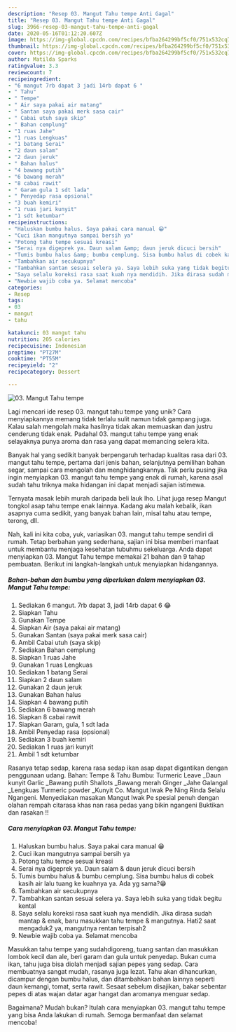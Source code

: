 ```yaml
---
description: "Resep 03. Mangut Tahu tempe Anti Gagal"
title: "Resep 03. Mangut Tahu tempe Anti Gagal"
slug: 3966-resep-03-mangut-tahu-tempe-anti-gagal
date: 2020-05-16T01:12:20.607Z
image: https://img-global.cpcdn.com/recipes/bfba264299bf5cf0/751x532cq70/03-mangut-tahu-tempe-foto-resep-utama.jpg
thumbnail: https://img-global.cpcdn.com/recipes/bfba264299bf5cf0/751x532cq70/03-mangut-tahu-tempe-foto-resep-utama.jpg
cover: https://img-global.cpcdn.com/recipes/bfba264299bf5cf0/751x532cq70/03-mangut-tahu-tempe-foto-resep-utama.jpg
author: Matilda Sparks
ratingvalue: 3.3
reviewcount: 7
recipeingredient:
- "6 mangut 7rb dapat 3 jadi 14rb dapat 6 "
- " Tahu"
- " Tempe"
- " Air saya pakai air matang"
- " Santan saya pakai merk sasa cair"
- " Cabai utuh saya skip"
- " Bahan cemplung"
- "1 ruas Jahe"
- "1 ruas Lengkuas"
- "1 batang Serai"
- "2 daun salam"
- "2 daun jeruk"
- " Bahan halus"
- "4 bawang putih"
- "6 bawang merah"
- "8 cabai rawit"
- " Garam gula 1 sdt lada"
- " Penyedap rasa opsional"
- "3 buah kemiri"
- "1 ruas jari kunyit"
- "1 sdt ketumbar"
recipeinstructions:
- "Haluskan bumbu halus. Saya pakai cara manual 😁"
- "Cuci ikan mangutnya sampai bersih ya"
- "Potong tahu tempe sesuai kreasi"
- "Serai nya digeprek ya. Daun salam &amp; daun jeruk dicuci bersih"
- "Tumis bumbu halus &amp; bumbu cemplung. Sisa bumbu halus di cobek kasih air lalu tuang ke kuahnya ya. Ada yg sama?😁"
- "Tambahkan air secukupnya"
- "Tambahkan santan sesuai selera ya. Saya lebih suka yang tidak begitu kental"
- "Saya selalu koreksi rasa saat kuah nya mendidih. Jika dirasa sudah mantap &amp; enak, baru masukkan tahu tempe &amp; mangutnya. Hati2 saat mengaduk2 ya, mangutnya rentan terpisah2"
- "Newbie wajib coba ya. Selamat mencoba"
categories:
- Resep
tags:
- 03
- mangut
- tahu

katakunci: 03 mangut tahu 
nutrition: 205 calories
recipecuisine: Indonesian
preptime: "PT27M"
cooktime: "PT55M"
recipeyield: "2"
recipecategory: Dessert

---
```



![03. Mangut Tahu tempe](https://img-global.cpcdn.com/recipes/bfba264299bf5cf0/751x532cq70/03-mangut-tahu-tempe-foto-resep-utama.jpg)

Lagi mencari ide resep 03. mangut tahu tempe yang unik? Cara menyiapkannya memang tidak terlalu sulit namun tidak gampang juga. Kalau salah mengolah maka hasilnya tidak akan memuaskan dan justru cenderung tidak enak. Padahal 03. mangut tahu tempe yang enak selayaknya punya aroma dan rasa yang dapat memancing selera kita.

Banyak hal yang sedikit banyak berpengaruh terhadap kualitas rasa dari 03. mangut tahu tempe, pertama dari jenis bahan, selanjutnya pemilihan bahan segar, sampai cara mengolah dan menghidangkannya. Tak perlu pusing jika ingin menyiapkan 03. mangut tahu tempe yang enak di rumah, karena asal sudah tahu triknya maka hidangan ini dapat menjadi sajian istimewa.

Ternyata masak lebih murah daripada beli lauk lho. Lihat juga resep Mangut tongkol asap tahu tempe enak lainnya. Kadang aku malah kebalik, ikan asapnya cuma sedikit, yang banyak bahan lain, misal tahu atau tempe, terong, dll.


Nah, kali ini kita coba, yuk, variasikan 03. mangut tahu tempe sendiri di rumah. Tetap berbahan yang sederhana, sajian ini bisa memberi manfaat untuk membantu menjaga kesehatan tubuhmu sekeluarga. Anda dapat menyiapkan 03. Mangut Tahu tempe memakai 21 bahan dan 9 tahap pembuatan. Berikut ini langkah-langkah untuk menyiapkan hidangannya.

<!--inarticleads1-->

##### Bahan-bahan dan bumbu yang diperlukan dalam menyiapkan 03. Mangut Tahu tempe:

1. Sediakan 6 mangut. 7rb dapat 3, jadi 14rb dapat 6 😂
1. Siapkan  Tahu
1. Gunakan  Tempe
1. Siapkan  Air (saya pakai air matang)
1. Gunakan  Santan (saya pakai merk sasa cair)
1. Ambil  Cabai utuh (saya skip)
1. Sediakan  Bahan cemplung
1. Siapkan 1 ruas Jahe
1. Gunakan 1 ruas Lengkuas
1. Sediakan 1 batang Serai
1. Siapkan 2 daun salam
1. Gunakan 2 daun jeruk
1. Gunakan  Bahan halus
1. Siapkan 4 bawang putih
1. Sediakan 6 bawang merah
1. Siapkan 8 cabai rawit
1. Siapkan  Garam, gula, 1 sdt lada
1. Ambil  Penyedap rasa (opsional)
1. Sediakan 3 buah kemiri
1. Sediakan 1 ruas jari kunyit
1. Ambil 1 sdt ketumbar


Rasanya tetap sedap, karena rasa sedap ikan asap dapat digantikan dengan penggunaan udang. Bahan: Tempe &amp; Tahu Bumbu: Turmeric Leave _Daun kunyit Garlic _Bawang putih Shallots _Bawang merah Ginger _Jahe Galangal _Lengkuas Turmeric powder _Kunyit Co. Mangut Iwak Pe Ning Rinda Selalu Ngangeni. Menyediakan masakan Mangut Iwak Pe spesial penuh dengan olahan rempah citarasa khas nan rasa pedas yang bikin ngangeni Buktikan dan rasakan !! 

<!--inarticleads2-->

##### Cara menyiapkan 03. Mangut Tahu tempe:

1. Haluskan bumbu halus. Saya pakai cara manual 😁
1. Cuci ikan mangutnya sampai bersih ya
1. Potong tahu tempe sesuai kreasi
1. Serai nya digeprek ya. Daun salam &amp; daun jeruk dicuci bersih
1. Tumis bumbu halus &amp; bumbu cemplung. Sisa bumbu halus di cobek kasih air lalu tuang ke kuahnya ya. Ada yg sama?😁
1. Tambahkan air secukupnya
1. Tambahkan santan sesuai selera ya. Saya lebih suka yang tidak begitu kental
1. Saya selalu koreksi rasa saat kuah nya mendidih. Jika dirasa sudah mantap &amp; enak, baru masukkan tahu tempe &amp; mangutnya. Hati2 saat mengaduk2 ya, mangutnya rentan terpisah2
1. Newbie wajib coba ya. Selamat mencoba


Masukkan tahu tempe yang sudahdigoreng, tuang santan dan masukkan lombok kecil dan ale, beri garam dan gula untuk penyedap. Bukan cuma ikan, tahu juga bisa diolah menjadi sajian pepes yang sedap. Cara membuatnya sangat mudah, rasanya juga lezat. Tahu akan dihancurkan, dicampur dengan bumbu halus, dan ditambahkan bahan lainnya seperti daun kemangi, tomat, serta rawit. Sesaat sebelum disajikan, bakar sebentar pepes di atas wajan datar agar hangat dan aromanya menguar sedap. 

Bagaimana? Mudah bukan? Itulah cara menyiapkan 03. mangut tahu tempe yang bisa Anda lakukan di rumah. Semoga bermanfaat dan selamat mencoba!
